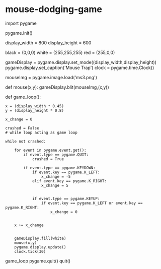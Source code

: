 # mouse-dodging-game
import pygame

pygame.init()

display_width = 800
display_height = 600

black = (0,0,0)
white = (255,255,255)
red = (255,0,0)

gameDisplay = pygame.display.set_mode((display_width,display_height))
pygame.display.set_caption('Mouse Trap')
clock = pygame.time.Clock()

mouseImg = pygame.image.load('ms3.png')

def mouse(x,y):
    gameDisplay.blit(mouseImg,(x,y))

def game_loop():

    x = (display_width * 0.45)
    y = (display_height * 0.8)

    x_change = 0

    crashed = False
    # while loop acting as game loop

    while not crashed:

        for event in pygame.event.get():
            if event.type == pygame.QUIT:
                crashed = True

            if event.type == pygame.KEYDOWN:
                if event.key == pygame.K_LEFT:
                    x_change = -5
                elif event.key == pygame.K_RIGHT:
                    x_change = 5


                if event.type == pygame.KEYUP:
                    if event.key == pygame.K_LEFT or event.key == pygame.K_RIGHT:
                        x_change = 0


        x += x_change

            
        gameDisplay.fill(white)
        mouse(x,y)
        pygame.display.update()
        clock.tick(30)
game_loop
pygame.quit()
quit()
